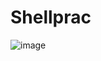 # Shellprac
![image](https://user-images.githubusercontent.com/93042473/201516604-b42b3c6f-3064-4bae-a0db-00a930b2d05d.png)
